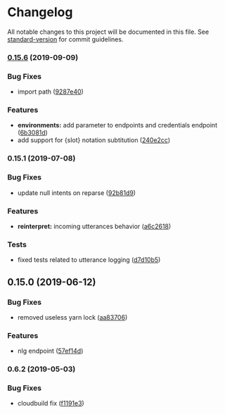 # Changelog

All notable changes to this project will be documented in this file. See [standard-version](https://github.com/conventional-changelog/standard-version) for commit guidelines.

### [0.15.6](https://github.com/botfront/botfront-api/compare/v0.15.1...v0.15.6) (2019-09-09)


### Bug Fixes

* import path ([9287e40](https://github.com/botfront/botfront-api/commit/9287e40))


### Features

* **environments:** add parameter to endpoints and credentials endpoint ([6b3081d](https://github.com/botfront/botfront-api/commit/6b3081d))
* add support for {slot} notation subtitution ([240e2cc](https://github.com/botfront/botfront-api/commit/240e2cc))

### 0.15.1 (2019-07-08)


### Bug Fixes

* update null intents on reparse ([92b81d9](https://github.com/botfront/botfront-api/commit/92b81d9))


### Features

* **reinterpret:** incoming utterances behavior ([a6c2618](https://github.com/botfront/botfront-api/commit/a6c2618))


### Tests

* fixed tests related to utterance logging ([d7d10b5](https://github.com/botfront/botfront-api/commit/d7d10b5))



## 0.15.0 (2019-06-12)


### Bug Fixes

* removed useless yarn lock ([aa83706](https://github.com/botfront/botfront-api/commit/aa83706))


### Features

* nlg endpoint ([57ef14d](https://github.com/botfront/botfront-api/commit/57ef14d))



### 0.6.2 (2019-05-03)


### Bug Fixes

* cloudbuild fix ([f1191e3](https://github.com/botfront/botfront-api/commit/f1191e3))

